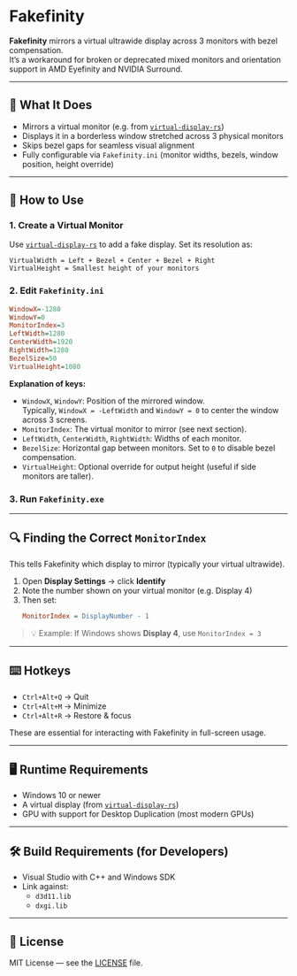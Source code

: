 # Fakefinity

**Fakefinity** mirrors a virtual ultrawide display across 3 monitors with bezel compensation.  
It’s a workaround for broken or deprecated mixed monitors and orientation support in AMD Eyefinity and NVIDIA Surround.

---

## 🧩 What It Does

- Mirrors a virtual monitor (e.g. from [`virtual-display-rs`](https://github.com/MolotovCherry/virtual-display-rs))
- Displays it in a borderless window stretched across 3 physical monitors
- Skips bezel gaps for seamless visual alignment
- Fully configurable via `Fakefinity.ini` (monitor widths, bezels, window position, height override)

---

## 🚀 How to Use

### 1. Create a Virtual Monitor
Use [`virtual-display-rs`](https://github.com/MolotovCherry/virtual-display-rs) to add a fake display.
Set its resolution as:
```
VirtualWidth = Left + Bezel + Center + Bezel + Right
VirtualHeight = Smallest height of your monitors
```

### 2. Edit `Fakefinity.ini`
```ini
WindowX=-1280
WindowY=0
MonitorIndex=3
LeftWidth=1280
CenterWidth=1920
RightWidth=1280
BezelSize=50
VirtualHeight=1080
```

**Explanation of keys:**
- `WindowX`, `WindowY`: Position of the mirrored window.  
  Typically, `WindowX = -LeftWidth` and `WindowY = 0` to center the window across 3 screens.
- `MonitorIndex`: The virtual monitor to mirror (see next section).
- `LeftWidth`, `CenterWidth`, `RightWidth`: Widths of each monitor.
- `BezelSize`: Horizontal gap between monitors. Set to `0` to disable bezel compensation.
- `VirtualHeight`: Optional override for output height (useful if side monitors are taller).

### 3. Run `Fakefinity.exe`

---

## 🔍 Finding the Correct `MonitorIndex`

This tells Fakefinity which display to mirror (typically your virtual ultrawide).

1. Open **Display Settings** → click **Identify**
2. Note the number shown on your virtual monitor (e.g. Display 4)
3. Then set:
   ```ini
   MonitorIndex = DisplayNumber - 1
   ```

> 💡 Example: If Windows shows **Display 4**, use `MonitorIndex = 3`

---

## ⌨️ Hotkeys

- `Ctrl+Alt+Q` → Quit
- `Ctrl+Alt+M` → Minimize
- `Ctrl+Alt+R` → Restore & focus

These are essential for interacting with Fakefinity in full-screen usage.

---

## 🖥️ Runtime Requirements

- Windows 10 or newer
- A virtual display (from [`virtual-display-rs`](https://github.com/MolotovCherry/virtual-display-rs))
- GPU with support for Desktop Duplication (most modern GPUs)

---

## 🛠 Build Requirements (for Developers)

- Visual Studio with C++ and Windows SDK
- Link against:
  - `d3d11.lib`
  - `dxgi.lib`

---

## 📄 License

MIT License — see the [LICENSE](LICENSE) file.
